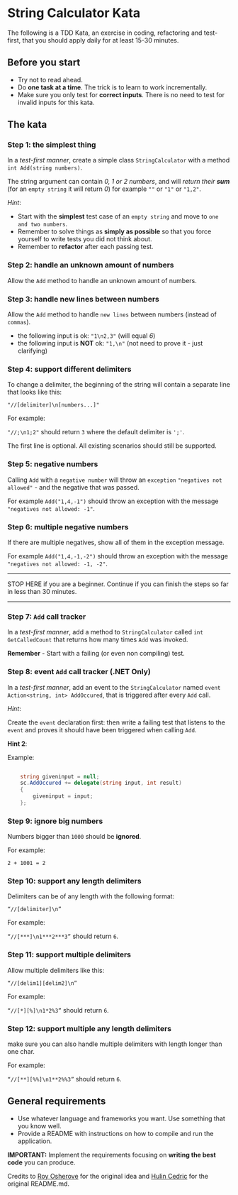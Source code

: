 # String Calculator Kata
The following is a TDD Kata, an exercise in coding, refactoring and test-first, that you should apply daily for at least 15-30 minutes.

## Before you start
* Try not to read ahead.
* Do **one task at a time**. The trick is to learn to work incrementally.
* Make sure you only test for **correct inputs**. There is no need to test for invalid inputs for this kata.

## The kata

### Step 1: the simplest thing
In a *test-first manner*, create a simple class `StringCalculator` with a method `int Add(string numbers)`.

The string argument can contain *0, 1 or 2 numbers*, and will *return their __sum__* (for an `empty string` it will return *0*) for example `""` or `"1"` or `"1,2"`.

*Hint*:
* Start with the **simplest** test case of an `empty string` and move to `one and two numbers`.
* Remember to solve things as **simply as possible** so that you force yourself to write tests you did not think about.
* Remember to **refactor** after each passing test.

### Step 2: handle an unknown amount of numbers
Allow the `Add` method to handle an unknown amount of numbers.

### Step 3: handle new lines between numbers
Allow the `Add` method to handle `new lines` between numbers (instead of `commas`).

* the following input is ok:  `"1\n2,3"` (will equal *6*)
* the following input is **NOT** ok:  `"1,\n"` (not need to prove it - just clarifying)

### Step 4: support different delimiters
To change a delimiter, the beginning of the string will contain a separate line that looks like this:   

`"//[delimiter]\n[numbers...]"`

For example:

`"//;\n1;2"` should return `3` where the default delimiter is `';'`.

The first line is optional. 
All existing scenarios should still be supported.

### Step 5: negative numbers
Calling `Add` with a `negative number` will throw an `exception` `"negatives not allowed"` - and the negative that was passed.

For example `Add("1,4,-1")` should throw an exception with the message `"negatives not allowed: -1"`.

### Step 6: multiple negative numbers
If there are multiple negatives, show all of them in the exception message.

For example `Add("1,4,-1,-2")` should throw an exception with the message `"negatives not allowed: -1, -2"`.

---

STOP HERE if you are a beginner.
Continue if you can finish the steps so far in less than 30 minutes.

---

### Step 7: `Add` call tracker
In a *test-first manner*, add a method to `StringCalculator` called `int GetCalledCount` that returns how many times `Add` was invoked.

**Remember** - Start with a failing (or even non compiling) test.

### Step 8: event `Add` call tracker (.NET Only)
In a *test-first manner*, add an event to the `StringCalculator` named `event Action<string, int> AddOccured`, that is triggered after every `Add` call.

*Hint*:

Create the `event` declaration first:
then write a failing test that listens to the `event` and proves it should have been triggered when calling `Add`.

**Hint 2**:

Example:
``` csharp

    string giveninput = null;
    sc.AddOccured += delegate(string input, int result)
    {
        giveninput = input;
    };

```

### Step 9: ignore big numbers
Numbers bigger than `1000` should be **ignored**.

For example:

`2 + 1001 = 2`

### Step 10: support any length delimiters

Delimiters can be of any length with the following format:

`“//[delimiter]\n”`

For example:

`“//[***]\n1***2***3”` should return `6`.

### Step 11: support multiple delimiters

Allow multiple delimiters like this:

`“//[delim1][delim2]\n”`

For example:

`“//[*][%]\n1*2%3”` should return `6`.

### Step 12: support multiple any length delimiters

make sure you can also handle multiple delimiters with length longer than one char.

For example:

`“//[**][%%]\n1**2%%3”` should return `6`.

## General requirements
- Use whatever language and frameworks you want. Use something that you know well.
- Provide a README with instructions on how to compile and run the application.

**IMPORTANT:**  Implement the requirements focusing on **writing the best code** you can produce.

Credits to [Roy Osherove](http://osherove.com/tdd-kata-1) for the original idea and [Hulin Cedric](https://github.com/HulinCedric/string-calculator-kata/blob/master/README.md) for the original README.md.

